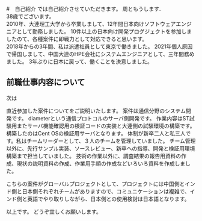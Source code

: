 #　自己紹介
では自己紹介させていただきます。
周ともうします.   
38歳でございます。   
2010年、大連理工大学から卒業しまして、12年間日本向けソフトウェアエンジニアとして勤務しました。
10件以上の日本向け開発プログジェクトを参加しましたのて、各種案件に即戦力として対応できると思います。    
2018年からの3年間、私は派遣社員として東京で働きました。
2021年個人原因で帰国しまして、中国大連のHPE会社にシステムエンジニアとして、三年間務めました。
3年ぶりに日本に戻って、働くことを決意しました。   

## 前職仕事内容について
次は

直近参加した案件についてをご説明いたします。
案件は通信分野のシステム開発です。 
diameterという通信プロトコルのサーバ側開発です。
作業内容はST試験用またサーバ機能確認用の検証コードの実装と大連側の試験環境の構築です。構築したのはCent OSの検証用サーバとなります。
体制が新卒二人と私三人です。私はチームリーダーとして、３人のチームを管理していました。
チーム管理以外に、先行サンプル実装、ソースレビュー、新卒ヘの指導、開発と検証用環境構築まで担当していました。
技術の作業以外に、調査結果の報告用資料の作成、現状の説明資料の作成、作業用手順の作成などいろいろ資料を作成しました。

こちらの案件がグローバルプロジェクトとして、プロジェクトには中国側とインド側と日本側それぞれチームがありますので、コミュニケーションは複雑で、インド側と英語でやり取りしながら、日本側との使用検討は日本語となります。

以上です。
どうぞ宜しくお願いします。  
